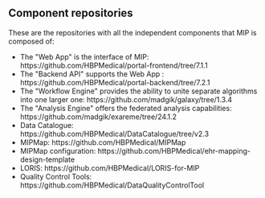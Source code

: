 ## Component repositories

These are the repositories with all the independent components that MIP is composed of:
<ul>
	<li>The "Web App" is the interface of MIP: https://github.com/HBPMedical/portal-frontend/tree/7.1.1 </li>
	<li>The "Backend API" supports the Web App : https://github.com/HBPMedical/portal-backend/tree/7.2.1 </li>
	<li>The "Workflow Engine" provides the ability to unite separate algorithms into one larger one: https://github.com/madgik/galaxy/tree/1.3.4 </li>
	<li>The "Analysis Engine" offers the federated analysis capabilities: https://github.com/madgik/exareme/tree/24.1.2 </li>
	<li>Data Catalogue: https://github.com/HBPMedical/DataCatalogue/tree/v2.3 </li>
	<li>MIPMap: https://github.com/HBPMedical/MIPMap </li>
	<li>MIPMap configuration: https://github.com/HBPMedical/ehr-mapping-design-template </li>
	<li>LORIS: https://github.com/HBPMedical/LORIS-for-MIP </li>
	<li>Quality Control Tools: https://github.com/HBPMedical/DataQualityControlTool </li>
</ul>
